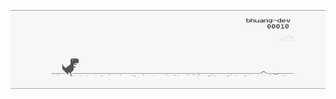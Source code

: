 <p align="center">
  <img src="https://github.com/bhuang-dev/bhuang-dev/blob/main/Banner%20GIF%20V3.gif" width="750" title="preview">
</p>
